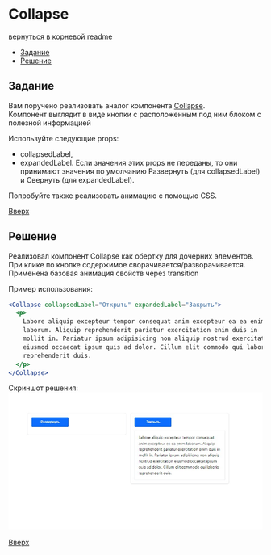 <a name="top"></a>
# Collapse

[вернуться в корневой readme](../README.md)


- [Задание](#задание)
- [Решение](#решение)

## Задание

Вам поручено реализовать аналог компонента [Collapse](https://getbootstrap.com/docs/5.0/components/collapse/#example).  
Компонент выглядит в виде кнопки с расположенным под ним блоком с полезной информацией 

Используйте следующие props:
- collapsedLabel,
- expandedLabel.
Если значения этих props не переданы, то они принимают значения по умолчанию Развернуть (для collapsedLabel) и Свернуть (для expandedLabel).

Попробуйте также реализовать анимацию с помощью CSS.

[Вверх](#top)

## Решение

Реализовал компонент Collapse как обертку для дочерних элементов.  
При клике по кнопке содержимое сворачивается/разворачивается.  
Применена базовая анимация свойств через transition

Пример использования:
```jsx
<Collapse collapsedLabel="Открыть" expandedLabel="Закрыть">
  <p>
    Labore aliquip excepteur tempor consequat anim excepteur ea ea enim
    laborum. Aliquip reprehenderit pariatur exercitation enim duis in
    mollit in. Pariatur ipsum adipisicing non aliquip nostrud exercitation
    eiusmod occaecat ipsum quis ad dolor. Cillum elit commodo qui laboris
    reprehenderit duis.
  </p>
</Collapse>
```

Скриншот решения:  
![Скриншот решения](./doc/product.jpg)


[Вверх](#top)
